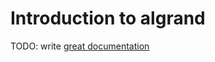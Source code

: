 # Introduction to algrand

TODO: write [great documentation](http://jacobian.org/writing/what-to-write/)
